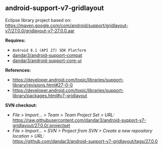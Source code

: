 ## android-support-v7-gridlayout

Eclipse library project based on:<br/>
https://maven.google.com/com/android/support/gridlayout-v7/27.0.0/gridlayout-v7-27.0.0.aar<br/>

**Requires:**
- `Android 8.1 (API 27) SDK Platform`
- [dandar3/android-support-compat](https://github.com/dandar3/android-support-compat/tree/27.0.0)
- [dandar3/android-support-core-ui](https://github.com/dandar3/android-support-core-ui/tree/27.0.0)

**References:**
- https://developer.android.com/topic/libraries/support-library/revisions.html#27-0-0
- https://developer.android.com/topic/libraries/support-library/packages.html#v7-gridlayout

**SVN checkout:**
- _File > Import... > Team > Team Project Set > URL:_<br/>
  https://raw.githubusercontent.com/dandar3/android-support-v7-gridlayout/27.0.0/.projectset
- _File > Import... > SVN > Project from SVN > Create a new repository location > URL:_<br/> 
  https://github.com/dandar3/android-support-v7-gridlayout/tags/27.0.0
